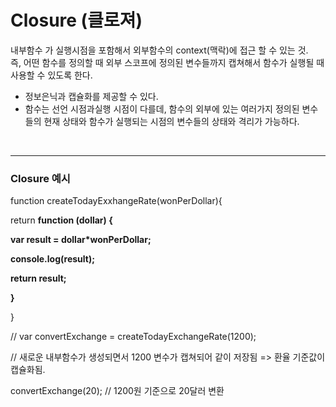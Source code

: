 # Closure (클로져)

내부함수 가 실행시점을 포함해서 외부함수의 context(맥락)에 접근 할 수 있는 것.</br>
즉, 어떤 함수를 정의할 때 외부 스코프에 정의된 변수들까지 캡쳐해서 함수가 실행될 때 사용할 수 있도록 한다.

- 정보은닉과 캡슐화를 제공할 수 있다.
- 함수는 선언 시점과실행 시점이 다를데, 함수의 외부에 있는 여러가지 정의된 변수들의 현재 상태와 함수가 실행되는 시점의 변수들의 상태와 격리가 가능하다.

</br>
<hr>

### Closure 예시

function createTodayExxhangeRate(wonPerDollar){

return <b> function (dollar) {

var result = dollar*wonPerDollar;

console.log(result);

return result;

}</b>

}

// var convertExchange = createTodayExchangeRate(1200);

// 새로운 내부함수가 생성되면서 1200 변수가 캡쳐되어 같이 저장됨 => 환율 기준값이 캡슐화됨.

convertExchange(20); // 1200원 기준으로 20달러 변환

